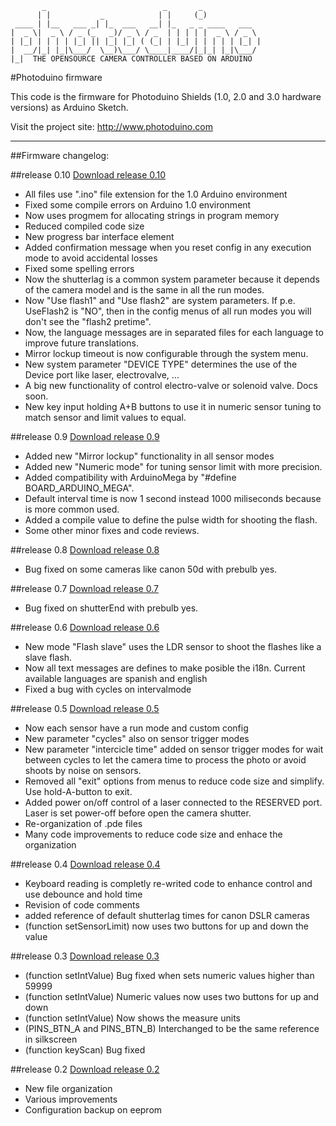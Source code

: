            _                          _       _             
          | |           _            | |     (_)            
     ____ | |__   ___ _| |_  ___   __| |_   _ _ ____   ___  
    |  _ \|  _ \ / _ (_   _)/ _ \ / _  | | | | |  _ \ / _ \ 
    | |_| | | | | |_| || |_| |_| ( (_| | |_| | | | | | |_| |
    |  __/|_| |_|\___/  \__)\___/ \____|____/|_|_| |_|\___/ 
    |_|  THE OPENSOURCE CAMERA CONTROLLER BASED ON ARDUINO                                                         



#Photoduino firmware

This code is the firmware for Photoduino Shields (1.0, 2.0 and 3.0 hardware versions) as Arduino Sketch.

Visit the project site: <http://www.photoduino.com>

* * *

##Firmware changelog:
 
##release 0.10
[Download release 0.10](https://github.com/downloads/Photoduino/photoduino-firmware/photoduino.shield.firmware.v.0.10.zip)

 - All files use ".ino" file extension for the 1.0 Arduino environment
 - Fixed some compile errors on Arduino 1.0 environment
 - Now uses progmem for allocating strings in program memory
 - Reduced compiled code size
 - New progress bar interface element
 - Added confirmation message when you reset config in any execution mode to avoid accidental losses
 - Fixed some spelling errors
 - Now the shutterlag is a common system parameter because it depends of the camera model and is the same in all the run modes. 
 - Now "Use flash1" and "Use flash2" are system parameters. If p.e. UseFlash2 is "NO", then in the config menus of all run modes you will don't see the "flash2 pretime".
 - Now, the language messages are in separated files for each language to improve future translations.
 - Mirror lockup timeout is now configurable through the system menu.
 - New system parameter "DEVICE TYPE" determines the use of the Device port like laser, electrovalve, ...
 - A big new functionality of control electro-valve or solenoid valve. Docs soon.
 - New key input holding A+B buttons to use it in numeric sensor tuning to match sensor and limit values to equal.
  
 
##release 0.9 
[Download release 0.9](https://github.com/downloads/Photoduino/photoduino-firmware/photoduino.shield.firmware.v.0.9.zip)

 - Added new "Mirror lockup" functionality in all sensor modes
 - Added new "Numeric mode" for tuning sensor limit with more precision. 
 - Added compatibility with ArduinoMega by "#define BOARD_ARDUINO_MEGA".
 - Default interval time is now 1 second instead 1000 miliseconds because 
   is more common used.
 - Added a compile value to define the pulse width for shooting the flash.
 - Some other minor fixes and code reviews.  
 
##release 0.8
[Download release 0.8](https://github.com/downloads/Photoduino/photoduino-firmware/photoduino.shield.firmware.v.0.8.zip)

 - Bug fixed on some cameras like canon 50d with prebulb yes. 
 
##release 0.7 
[Download release 0.7](https://github.com/downloads/Photoduino/photoduino-firmware/photoduino.shield.firmware.v.0.7.zip)

 - Bug fixed on shutterEnd with prebulb yes. 
  
##release 0.6 
[Download release 0.6](https://github.com/downloads/Photoduino/photoduino-firmware/photoduino.shield.firmware.v.0.6.zip)

 - New mode "Flash slave" uses the LDR sensor to shoot the flashes like a 
   slave flash.
 - Now all text messages are defines to make posible the i18n. 
   Current available languages are spanish and english
 - Fixed a bug with cycles on intervalmode
 
##release 0.5 
[Download release 0.5](https://github.com/downloads/Photoduino/photoduino-firmware/photoduino.shield.firmware.v.0.5.zip)

 - Now each sensor have a run mode and custom config
 - New parameter "cycles" also on sensor trigger modes
 - New parameter "intercicle time" added on sensor trigger modes for wait
   between cycles to let the camera time to process the photo or avoid shoots
   by noise on sensors.
 - Removed all "exit" options from menus to reduce code size and simplify. 
   Use hold-A-button to exit.
 - Added power on/off control of a laser connected to the RESERVED port. 
   Laser is set power-off before open the camera shutter.
 - Re-organization of .pde files
 - Many code improvements to reduce code size and enhace the organization
 
##release 0.4
[Download release 0.4](https://github.com/downloads/Photoduino/photoduino-firmware/photoduino.shield.firmware.v.0.4.zip)

 - Keyboard reading is completly re-writed code to enhance control and use 
   debounce and hold time
 - Revision of code comments
 - added reference of default shutterlag times for canon DSLR cameras
 - (function setSensorLimit) now uses two buttons for up and down the value
  
##release 0.3
[Download release 0.3](https://github.com/downloads/Photoduino/photoduino-firmware/photoduino.shield.firmware.v.0.3.zip)

 - (function setIntValue) Bug fixed when sets numeric values higher than 59999 
 - (function setIntValue) Numeric values now uses two buttons for up and down 
 - (function setIntValue) Now shows the measure units
 - (PINS_BTN_A and PINS_BTN_B) Interchanged to be the same reference in silkscreen
 - (function keyScan) Bug fixed
 
##release 0.2
[Download release 0.2](https://github.com/downloads/Photoduino/photoduino-firmware/photoduino.shield.firmware.v.0.2.zip)

 - New file organization
 - Various improvements
 - Configuration backup on eeprom
 

